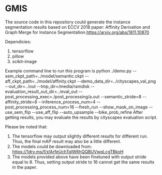 # GMIS
The source code in this repository could generate the instance segmentation results based on ECCV 2018 paper: Affinity Derivation and Graph Merge for Instance Segmentation.https://arxiv.org/abs/1811.10870

Dependicies:
1. tensorflow
2. pillow
3. scikit-image

Example command line to run this program is
python ./demo.py --sem_ckpt_path=../model/semantic.ckpt --aff_ckpt_path=../model/affinity.ckpt --demo_data_dir=../cityscapes_val_png --out_dir=../out --tmp_dir=/media/ramdisk --evaluation_result_out_dir=../eval_out --post_processing_exec=./post_processing/a.out --semantic_stride=8 --affinity_stride=8 --inference_process_num=4 --post_processing_process_num=16 --fresh_run --show_mask_on_image --use_sem_flip --use_aff_flip --auto_upsample --bike_prob_refine
After getting results, you may evaluate the results by cityscapes evaluation script.

Please be noted that:
1. The tensorflow may output slightly different results for different run. Thus, the final mAP result may also be a little different.
2. The models could be downloaded from: https://1drv.ms/f/s!ArfeUchTqlW6hQQBUVwqLcgTBkoH
3. The models provided above have been finetuned with output stride equal to 8. Thus, setting output stride to 16 cannot get the same results in the paper.

